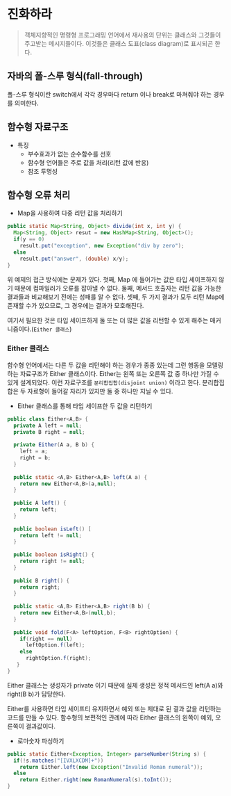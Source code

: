 # 진화하라

> 객체지향적인 명령형 프로그래밍 언어에서 재사용의 단위는 클래스와 그것들이 주고받는 메시지들이다. 이것들은 클래스 도표(class diagram)로 표시되곤 한다.

## 자바의 폴-스루 형식(fall-through)

폴-스루 형식이란 switch에서 각각 경우마다 return 이나 break로 마쳐줘야 하는 경우를 의미한다.

## 함수형 자료구조

- 특징
  - 부수효과가 없는 순수함수를 선호
  - 함수형 언어들은 주로 값을 처리(리턴 값에 반응)
  - 참조 투명성
  
## 함수형 오류 처리

- Map을 사용하여 다중 리턴 값을 처리하기

```java
public static Map<String, Object> divide(int x, int y) {
  Map<String, Object> resut = new HashMap<String, Object>();
  if(y == 0)
    result.put("exception", new Exception("div by zero");
  else 
    result.put("answer", (double) x/y);
}
```

위 예제의 접근 방식에는 문제가 있다. 첫째, Map 에 들어가는 값은 타입 세이프하지 않기 때문에 컴파일러가 오류를 잡아낼 수 없다.
둘째, 메서드 호출자는 리턴 값을 가능한 결과들과 비교해보기 전에는 성패를 알 수 없다. 셋째, 두 가지 결과가 모두 리턴 Map에 존재할 수가 있으므로,
그 경우에는 결과가 모호해진다.

여기서 필요한 것은 타입 세이프하게 둘 또는 더 많은 값을 리턴할 수 있게 해주는 매커니즘이다.(`Either 클래스`)

### Either 클래스

함수형 언어에서는 다른 두 값을 리턴해야 하는 경우가 종종 있는데 그런 행동을 모델링하는 자료구조가 Either 클래스이다. Either는 왼쪽 또는
오른쪽 값 중 하나만 가질 수 있게 설계되었다. 이런 자료구조를 `분리합집합(disjoint union)` 이라고 한다. 분리합집합은 두 자료형이 들어갈 자리가 있지만 둘 중 하나만 지닐 수 있다.

- Either 클래스를 통해 타입 세이프한 두 값을 리턴하기

```java
public class Either<A,B> {
  private A left = null;
  private B right = null;
  
  private Either(A a, B b) {
    left = a;
    right = b;
  }
  
  public static <A,B> Either<A,B> left(A a) {
    return new Either<A,B>(a,null);
  }
  
  public A left() {
    return left;
  }
  
  public boolean isLeft() [
    return left != null;
  }
  
  public boolean isRight() {
    return right != null;
  }
  
  public B right() {
    return right;
  }
  
  public static <A,B> Either<A,B> right(B b) {
    return new Either<A,B>(null,b);
  }
  
  public void fold(F<A> leftOption, F<B> rightOption) {
    if(right == null)
      leftOption.f(left);
    else 
      rightOption.f(right);
   }
}
```

Either 클래스는 생성자가 private 이기 때문에 실제 생성은 정적 메서드인 left(A a)와 right(B b)가 담당한다.

Either를 사용하면 타입 세이프티 유지하면서 예외 또는 제대로 된 결과 값을 리턴하는 코드를 만들 수 있다. 함수형의 보편적인 관례에 따라
Either 클래스의 왼쪽이 예외, 오른쪽이 결과값이다.

- 로마숫자 파싱하기

```java
public static Either<Exception, Integer> parseNumber(String s) {
  if(!s.matches("[IVXLXCDM]+"))
    return Either.left(new Exception("Invalid Roman numeral"));
  else
    return Either.right(new RomanNumeral(s).toInt());
}
```
